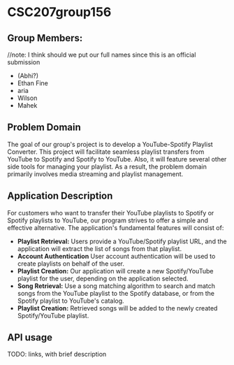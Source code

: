 # CSC207group156
## Group Members:
//note: I think should we put our full names since this is an official submission
- (Abhi?)
- Ethan Fine
- aria
- Wilson
- Mahek

## Problem Domain
The goal of our group's project is to develop a YouTube-Spotify Playlist Converter. This project will facilitate 
seamless playlist transfers from YouTube to Spotify and Spotify to YouTube. Also, it will feature several other side tools for managing your playlist. As a result, the problem domain primarily involves media streaming 
and playlist management.

## Application Description
For customers who want to transfer their YouTube playlists to Spotify or Spotify playlists to YouTube, our program strives to offer a simple and 
effective alternative. The application's fundamental features will consist of:
- **Playlist Retrieval:** Users provide a YouTube/Spotify playlist URL, and the application will extract the list of songs from that playlist.
- **Account Authentication** User account authentication will be used to create playlists on behalf of the user.
- **Playlist Creation:** Our application will create a new Spotify/YouTube playlist for the user, depending on the application selected.
- **Song Retrieval:** Use a song matching algorithm to search and match songs from the YouTube playlist to the Spotify database, or from the Spotify playlist to YouTube's catalog.
- **Playlist Creation:** Retrieved songs will be added to the newly created Spotify/YouTube playlist.


## API usage
TODO: links, with brief description
